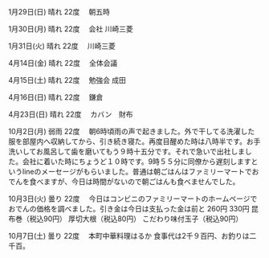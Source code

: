 1月29日(日)  晴れ  22度　
朝五時

1月30日(月)  晴れ  22度　
会社
川崎三菱

1月31日(火)  晴れ  22度　
川崎三菱

4月14日(金)  晴れ  22度　
全体会議

4月15日(土)  晴れ  22度　
勉強会
成田

4月16日(日)  晴れ  22度　
鎌倉

4月23日(日)  晴れ  22度　
カバン　財布

10月2日(月)  弱雨  22度　
朝6時頃雨の声で起きました。外で干してる洗濯した服を部屋内へ収納してから、引き続き寝た。再度目醒めた時は八時半です。お手洗いしてお風呂して歯を磨いてもう９時十五分です。それで急いで出社しました。会社に着いた時にちょうど１０時です。9時５５分に同僚から遅刻しますというlineのメーセージがもらいました。普通は朝ごはんはファミリーマートでおでんを食べますが、今日は時間がないので朝ごはんも食べませんでした。

10月3日(火)  曇り  22度　
今日はコンビニのファミリーマートのホームページでおでんの価格を調べました。引き金は今日は支払った金は前と
260円 330円
昆布巻（税込90円） 厚切大根（税込80円） こだわり味付玉子（税込90円）

10月7日(土)  曇り  22度　
本町中華料理はるか
食事代は2千９百円、お釣りは二千百。

